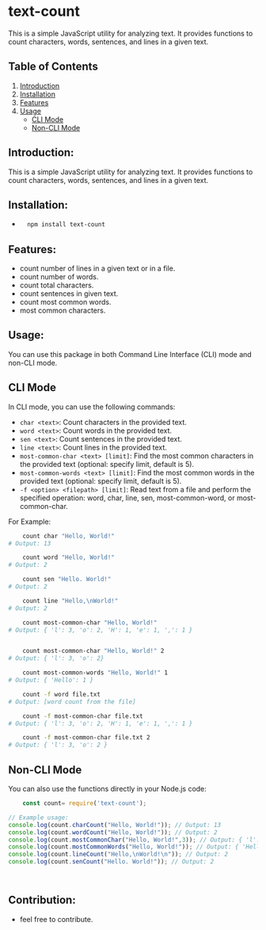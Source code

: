 # text-count
This is a simple JavaScript utility for analyzing text. It provides functions to count characters, words, sentences, and lines in a given text.

## Table of Contents

1. [Introduction](#Introduction)
2. [Installation](#Installation)
3. [Features](#Features)
4. [Usage](#Usage)
    - [CLI Mode](#Cli-mode)
    - [Non-CLI Mode](#Non-cli-mode)

## Introduction:

This is a simple JavaScript utility for analyzing text. It provides functions to count characters, words, sentences, and lines in a given text.


## Installation:

- ```bash
    npm install text-count
    ```

## Features:
- count number of lines in a given text or in a file.
- count number of words.
- count total characters.
- count sentences in given text.
- count most common words.
- most common characters.

## Usage:
You can use this package in both Command Line Interface (CLI) mode and non-CLI mode.

## CLI Mode

In CLI mode, you can use the following commands:

- `char <text>`: Count characters in the provided text.
- `word <text>`: Count words in the provided text.
- `sen <text>`: Count sentences in the provided text.
- `line <text>`: Count lines in the provided text.
- `most-common-char <text> [limit]`: Find the most common characters in the provided text (optional: specify limit, default is 5).
- `most-common-words <text> [limit]`: Find the most common words in the provided text (optional: specify limit, default is 5).
- `-f <option> <filepath> [limit]`: Read text from a file and perform the specified operation: word, char, line, sen, most-common-word, or most-common-char.

For Example:
```bash
    count char "Hello, World!"
# Output: 13

    count word "Hello, World!"
# Output: 2

    count sen "Hello. World!"
# Output: 2

    count line "Hello,\nWorld!"
# Output: 2

    count most-common-char "Hello, World!"
# Output: { 'l': 3, 'o': 2, 'H': 1, 'e': 1, ',': 1 }


    count most-common-char "Hello, World!" 2
# Output: { 'l': 3, 'o': 2}

    count most-common-words "Hello, World!" 1
# Output: { 'Hello': 1 }

    count -f word file.txt
# Output: [word count from the file]

    count -f most-common-char file.txt
# Output: { 'l': 3, 'o': 2, 'H': 1, 'e': 1, ',': 1 }

    count -f most-common-char file.txt 2
# Output: { 'l': 3, 'o': 2 }


```

## Non-CLI Mode

You can also use the functions directly in your Node.js code:
```js
    const count= require('text-count');

// Example usage:
console.log(count.charCount("Hello, World!")); // Output: 13
console.log(count.wordCount("Hello, World!")); // Output: 2
console.log(count.mostCommonChar("Hello, World!",3)); // Output: { 'l': 3, 'o': 2, 'H': 1}
console.log(count.mostCommonWords("Hello, World!")); // Output: { 'Hello': 1, 'World': 1 }
console.log(count.lineCount("Hello,\nWorld!\n")); // Output: 2
console.log(count.senCount("Hello. World!")); // Output: 2




```

## Contribution:
- feel free to contribute. 